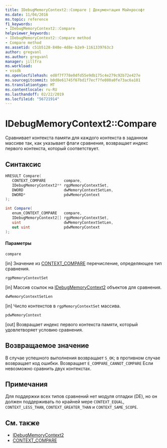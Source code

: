 ```yaml
---
title: IDebugMemoryContext2::Compare | Документация Майкрософт
ms.date: 11/04/2016
ms.topic: reference
f1_keywords:
- IDebugMemoryContext2::Compare
helpviewer_keywords:
- IDebugMemoryContext2::Compare method
- Compare method
ms.assetid: c51b5128-848e-4d8e-b2e9-1161339763c3
author: gregvanl
ms.author: gregvanl
manager: jillfra
ms.workload:
- vssdk
ms.openlocfilehash: ed8f7f778e0dfd55e9db175c4e279c92b72e427e
ms.sourcegitcommit: b0d8e61745f67bd1f7ecf7fe080a0fe73ac6a181
ms.translationtype: MT
ms.contentlocale: ru-RU
ms.lasthandoff: 02/22/2019
ms.locfileid: "56721914"
---
```

# <a name="idebugmemorycontext2compare"></a>IDebugMemoryContext2::Compare
Сравнивает контекста памяти для каждого контекста в заданном массиве так, как указывает флаги сравнения, возвращает индекс первого контекста, который соответствует.

## <a name="syntax"></a>Синтаксис

```cpp
HRESULT Compare( 
   CONTEXT_COMPARE        compare,
   IDebugMemoryContext2** rgpMemoryContextSet,
   DWORD                  dwMemoryContextSetLen,
   DWORD*                 pdwMemoryContext
);
```

```csharp
int Compare(
   enum_CONTEXT_COMPARE   compare,
   IDebugMemoryContext2[] rgpMemoryContextSet,
   uint                   dwMemoryContextSetLen,
   out uint               pdwMemoryContext
);
```

#### <a name="parameters"></a>Параметры
 `compare`

 [in] Значение из [CONTEXT_COMPARE](../../../extensibility/debugger/reference/context-compare.md) перечисление, определяющее тип сравнения.

 `rgpMemoryContextSet`

 [in] Массив ссылок на [IDebugMemoryContext2](../../../extensibility/debugger/reference/idebugmemorycontext2.md) объектов для сравнения.

 `dwMemoryContextSetLen`

 [in] Число контекстов в `rgpMemoryContextSet` массива.

 `pdwMemoryContext`

 [out] Возвращает индекс первого контекста памяти, который удовлетворяет условию сравнения.

## <a name="return-value"></a>Возвращаемое значение
 В случае успешного выполнения возвращает `S_OK`; в противном случае возвращает код ошибки. Возвращает `E_COMPARE_CANNOT_COMPARE` Если невозможно сравнить двух контекстах.

## <a name="remarks"></a>Примечания
 Для поддержки всех типов сравнений нет модуля отладки (DE), но он должен поддерживать по крайней мере `CONTEXT_EQUAL`, `CONTEXT_LESS_THAN`, `CONTEXT_GREATER_THAN` и `CONTEXT_SAME_SCOPE`.

## <a name="see-also"></a>См. также
- [IDebugMemoryContext2](../../../extensibility/debugger/reference/idebugmemorycontext2.md)
- [CONTEXT_COMPARE](../../../extensibility/debugger/reference/context-compare.md)